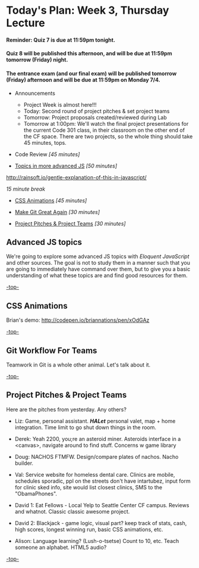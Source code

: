 <a id="top"></a>
# Today's Plan: Week 3, Thursday Lecture

#### Reminder: Quiz 7 is due at 11:59pm tonight.

#### Quiz 8 will be published this afternoon, and will be due at 11:59pm tomorrow (Friday) night.

#### The entrance exam (and our final exam) will be published tomorrow (Friday) afternoon and will be due at 11:59pm on Monday 7/4.

- Announcements
  - Project Week is almost here!!!
  - Today: Second round of project pitches & set project teams
  - Tomorrow: Project proposals created/reviewed during Lab
  - Tomorrow at 1:00pm: We'll watch the final project presentations for the current Code 301 class, in their classroom on the other end of the CF space. There are two projects, so the whole thing should take 45 minutes, tops.

- Code Review *[45 minutes]*

- [Topics in more advanced JS](#js) *[50 minutes]*

http://rainsoft.io/gentle-explanation-of-this-in-javascript/

*15 minute break*

- [CSS Animations](#css) *[45 minutes]*

- [Make Git Great Again](#git) *[30 minutes]*

- [Project Pitches & Project Teams](#pitches) *[30 minutes]*

<a id="js"></a>
## Advanced JS topics

We're going to explore some advanced JS topics with *Eloquent JavaScript* and other sources. The goal is not to study them in a manner such that you are going to immediately have command over them, but to give you a basic understanding of what these topics are and find good resources for them.

[-top-](#top)

<a id="css"></a>
## CSS Animations

Brian's demo: http://codepen.io/briannations/pen/xOdGAz

[-top-](#top)

<a id="git"></a>
## Git Workflow For Teams

Teamwork in Git is a whole other animal. Let's talk about it.



[-top-](#top)

<a id="pitches"></a>
## Project Pitches & Project Teams

Here are the pitches from yesterday. Any others?

- Liz: Game, personal assistant. ***HALet*** personal valet, map + home integration. Time limit to go shut down things in the room.

- Derek: Yeah 2200, you;re an asteroid miner. Asteroids interface in a \<canvas>, navigate around to find stuff. Concerns w game library

- Doug: NACHOS FTMFW. Design/compare plates of nachos. Nacho builder.

- Val: Service website for homeless dental care. Clinics are mobile, schedules sporadic, ppl on the streets don't have intartubez, input form for clinic sked info, site would list closest clinics, SMS to the "ObamaPhones".

- David 1: Eat Fellows - Local Yelp to Seattle Center CF campus. Reviews and whatnot. Classic classic awesome project.

- David 2: Blackjack - game logic, visual part? keep track of stats, cash, high scores, longest winning run, basic CSS animations, etc.

- Alison: Language learning? (Lush-o-tsetse) Count to 10, etc. Teach someone an alphabet. HTML5 audio?

[-top-](#top)
